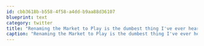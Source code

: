 ```yaml
---
id: cbb3618b-b558-4f58-a4dd-b9aa88d36107
blueprint: text
category: twitter
title: "Renaming the Market to Play is the dumbest thing I've ever heard of. Wonder if Google hired some Marketers from Rim"
caption: "Renaming the Market to Play is the dumbest thing I've ever heard of. Wonder if Google hired some Marketers from Rim"
---
```

